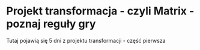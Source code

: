 # Projekt transformacja - czyli Matrix - poznaj reguły gry

Tutaj pojawią się 5 dni z projektu transformacji - część pierwsza
